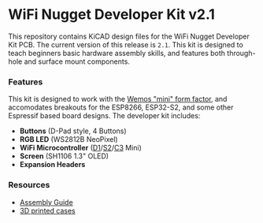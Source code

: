 # WiFi Nugget Developer Kit v2.1
This repository contains KiCAD design files for the WiFi Nugget Developer Kit PCB.  The current version of this release is `2.1`.
This kit is designed to teach beginners basic hardware assembly skills, and features both through-hole and surface mount components.

### Features
This kit is designed to work with the [Wemos "mini" form factor](https://www.wemos.cc/en/latest/), and accomodates breakouts for the ESP8266, ESP32-S2, and some other Espressif based board designs.
The developer kit includes:

- **Buttons** (D-Pad style, 4 Buttons)
- **RGB LED** (WS2812B NeoPixel)
- **WiFi Microcontroller** ([D1](https://www.wemos.cc/en/latest/d1/index.html)/[S2](https://www.wemos.cc/en/latest/s2/index.html)/[C3](https://www.wemos.cc/en/latest/c3/index.html) Mini)
- **Screen** (SH1106 1.3" OLED)
- **Expansion Headers** 

### Resources
- [Assembly Guide]()
- [3D printed cases](https://github.com/HakCat-Tech/WiFi-Nugget-Cases)
